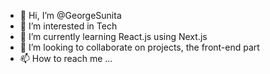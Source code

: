 - 👋 Hi, I’m @GeorgeSunita 
- 👀 I’m interested in Tech
- 🌱 I’m currently learning React.js using Next.js
- 💞️ I’m looking to collaborate on projects, the front-end part
- 📫 How to reach me ...

<!---
GeorgeSunita/GeorgeSunita is a ✨ special ✨ repository because its `README.md` (this file) appears on your GitHub profile.
You can click the Preview link to take a look at your changes.
--->
